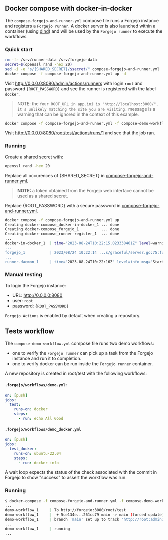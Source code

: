 ## Docker compose with docker-in-docker

The `compose-forgejo-and-runner.yml` compose file runs a Forgejo
instance and registers a `Forgejo runner`. A docker server is also
launched within a container (using
[dind](https://hub.docker.com/_/docker/tags?name=dind)) and will be
used by the `Forgejo runner` to execute the workflows.

### Quick start

```sh
rm -fr /srv/runner-data /srv/forgejo-data
secret=$(openssl rand -hex 20)
sed -i -e "s/{SHARED_SECRET}/$secret/" compose-forgejo-and-runner.yml
docker compose -f compose-forgejo-and-runner.yml up -d
```

Visit http://0.0.0.0:8080/admin/actions/runners with login `root` and password `{ROOT_PASSWORD}` and see the runner is registered with the label `docker`.

> NOTE: the `Your ROOT_URL in app.ini is "http://localhost:3000/", it's unlikely matching the site you are visiting.` message is a warning that can be ignored in the context of this example.

```sh
docker compose -f compose-forgejo-and-runner.yml -f compose-demo-workflow.yml up demo-workflow
```

Visit http://0.0.0.0:8080/root/test/actions/runs/1 and see that the job ran.


### Running

Create a shared secret with:

```sh
openssl rand -hex 20
```

Replace all occurences of {SHARED_SECRET} in
[compose-forgejo-and-runner.yml](compose-forgejo-and-runner.yml).

> **NOTE:** a token obtained from the Forgejo web interface cannot be used as a shared secret.

Replace {ROOT_PASSWORD} with a secure password in
[compose-forgejo-and-runner.yml](compose-forgejo-and-runner.yml).

```sh
docker compose -f compose-forgejo-and-runner.yml up
Creating docker-compose_docker-in-docker_1 ... done
Creating docker-compose_forgejo_1          ... done
Creating docker-compose_runner-register_1  ... done
...
docker-in-docker_1  | time="2023-08-24T10:22:15.023338461Z" level=warning msg="WARNING: API is accessible on http://0.0.0.0:2376
...
forgejo_1           | 2023/08/24 10:22:14 ...s/graceful/server.go:75:func1() [D] Starting server on tcp:0.0.0.0:3000 (PID: 19)
...
runner-daemon_1     | time="2023-08-24T10:22:16Z" level=info msg="Starting runner daemon"
```

### Manual testing

To login the Forgejo instance:

* URL: http://0.0.0.0:8080
* user: `root`
* password: `{ROOT_PASSWORD}`

`Forgejo Actions` is enabled by default when creating a repository.

## Tests workflow

The `compose-demo-workflow.yml` compose file runs two demo workflows:
* one to verify the `Forgejo runner` can pick up a task from the Forgejo instance
and run it to completion.
* one to verify docker can be run inside the `Forgejo runner` container.

A new repository is created in root/test with the following workflows:

#### `.forgejo/workflows/demo.yml`:

```yaml
on: [push]
jobs:
  test:
    runs-on: docker
    steps:
      - run: echo All Good
```

#### `.forgejo/workflows/demo_docker.yml`

```yaml
on: [push]
jobs:
  test_docker:
    runs-on: ubuntu-22.04
    steps:
      - run: docker info
```

A wait loop expects the status of the check associated with the
commit in Forgejo to show "success" to assert the workflow was run.

### Running

```sh
$ docker-compose -f compose-forgejo-and-runner.yml -f compose-demo-workflow.yml up demo-workflow
...
demo-workflow_1     | To http://forgejo:3000/root/test
demo-workflow_1     |  + 5ce134e...261cc79 main -> main (forced update)
demo-workflow_1     | branch 'main' set up to track 'http://root:admin1234@forgejo:3000/root/test/main'.
...
demo-workflow_1     | running
...
```
